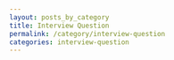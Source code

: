 ```yaml
---
layout: posts_by_category
title: Interview Question
permalink: /category/interview-question
categories: interview-question
---
```

